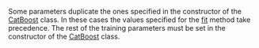 
Some parameters duplicate the ones specified in the constructor of the [CatBoost](../../../concepts/python-reference_catboost.md) class. In these cases the values specified for the [fit](../../../concepts/python-reference_catboost_fit.md) method take precedence. The rest of the training parameters must be set in the constructor of the [CatBoost](../../../concepts/python-reference_catboost.md) class.
